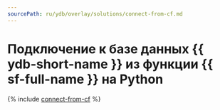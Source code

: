 ```yaml
---
sourcePath: ru/ydb/overlay/solutions/connect-from-cf.md
---
```

# Подключение к базе данных {{ ydb-short-name }} из функции {{ sf-full-name }} на Python

{% include [connect-from-cf](../../_includes/solutions/connect-from-cf.md) %}